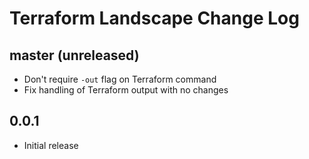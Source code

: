 # Terraform Landscape Change Log

## master (unreleased)

* Don't require `-out` flag on Terraform command
* Fix handling of Terraform output with no changes

## 0.0.1

* Initial release
